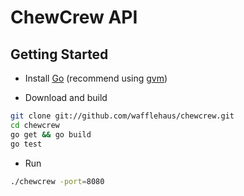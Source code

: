 # ChewCrew API

## Getting Started

* Install [Go](http://golang.org) (recommend using [gvm](https://github.com/moovweb/gvm))

* Download and build

```bash
git clone git://github.com/wafflehaus/chewcrew.git
cd chewcrew
go get && go build
go test
```

* Run

```bash
./chewcrew -port=8080
```

